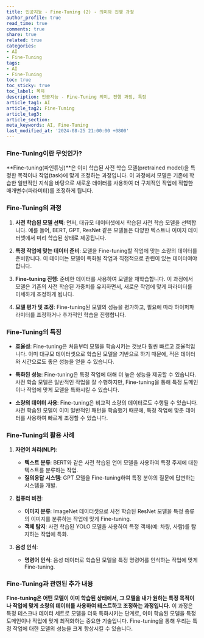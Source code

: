 ```yaml
---
title: 인공지능 - Fine-Tuning (2) - 의미와 진행 과정
author_profile: true
read_time: true
comments: true
share: true
related: true
categories:
- AI
- Fine-Tuning
tags:
- AI
- Fine-Tuning
toc: true
toc_sticky: true
toc_label: 목차
description: 인공지능 - Fine-Tuning 의미, 진행 과정, 특징
article_tag1: AI
article_tag2: Fine-Tuning
article_tag3: 
article_section: 
meta_keywords: AI, Fine-Tuning
last_modified_at: '2024-08-25 21:00:00 +0800'
---
```


### Fine-Tuning이란 무엇인가?

**Fine-tuning(파인튜닝)**은 이미 학습된 사전 학습 모델(pretrained model)을 특정한 목적이나 작업(task)에 맞게 조정하는 과정입니다. 이 과정에서 모델은 기존에 학습한 일반적인 지식을 바탕으로 새로운 데이터를 사용하여 더 구체적인 작업에 적합한 매개변수(파라미터)를 조정하게 됩니다.

### Fine-Tuning의 과정

1. **사전 학습된 모델 선택**: 먼저, 대규모 데이터셋에서 학습된 사전 학습 모델을 선택합니다. 예를 들어, BERT, GPT, ResNet 같은 모델들은 다양한 텍스트나 이미지 데이터셋에서 미리 학습된 상태로 제공됩니다.

2. **특정 작업에 맞는 데이터 준비**: 모델을 Fine-tuning할 작업에 맞는 소량의 데이터를 준비합니다. 이 데이터는 모델이 특화될 작업과 직접적으로 관련이 있는 데이터여야 합니다.

3. **Fine-tuning 진행**: 준비한 데이터를 사용하여 모델을 재학습합니다. 이 과정에서 모델은 기존의 사전 학습된 가중치를 유지하면서, 새로운 작업에 맞게 파라미터를 미세하게 조정하게 됩니다.

4. **모델 평가 및 조정**: Fine-tuning된 모델의 성능을 평가하고, 필요에 따라 하이퍼파라미터를 조정하거나 추가적인 학습을 진행합니다.

### Fine-Tuning의 특징

- **효율성**: Fine-tuning은 처음부터 모델을 학습시키는 것보다 훨씬 빠르고 효율적입니다. 이미 대규모 데이터셋으로 학습된 모델을 기반으로 하기 때문에, 적은 데이터와 시간으로도 좋은 성능을 얻을 수 있습니다.
  
- **특화된 성능**: Fine-tuning은 특정 작업에 대해 더 높은 성능을 제공할 수 있습니다. 사전 학습 모델은 일반적인 작업을 잘 수행하지만, Fine-tuning을 통해 특정 도메인이나 작업에 맞게 모델을 특화시킬 수 있습니다.

- **소량의 데이터 사용**: Fine-tuning은 비교적 소량의 데이터로도 수행될 수 있습니다. 사전 학습된 모델이 이미 일반적인 패턴을 학습했기 때문에, 특정 작업에 맞춘 데이터를 사용하여 빠르게 조정할 수 있습니다.

### Fine-Tuning의 활용 사례

1. **자연어 처리(NLP)**:
   - **텍스트 분류**: BERT와 같은 사전 학습된 언어 모델을 사용하여 특정 주제에 대한 텍스트를 분류하는 작업.
   - **질의응답 시스템**: GPT 모델을 Fine-tuning하여 특정 분야의 질문에 답변하는 시스템을 개발.

2. **컴퓨터 비전**:
   - **이미지 분류**: ImageNet 데이터셋으로 사전 학습된 ResNet 모델을 특정 종류의 이미지를 분류하는 작업에 맞게 Fine-tuning.
   - **객체 탐지**: 사전 학습된 YOLO 모델을 사용하여 특정 객체(예: 차량, 사람)를 탐지하는 작업에 특화.

3. **음성 인식**:
   - **명령어 인식**: 음성 데이터로 학습된 모델을 특정 명령어를 인식하는 작업에 맞게 Fine-tuning.

### Fine-Tuning과 관련된 추가 내용

**Fine-tuning은 어떤 모델이 이미 학습된 상태에서, 그 모델을 내가 원하는 특정 목적이나 작업에 맞게 소량의 데이터를 사용하여 테스트하고 조정하는 과정입니다.** 이 과정은 특정 테스크나 데이터 세트로 모델을 더욱 특화시키는 단계로, 이미 학습된 모델을 특정 도메인이나 작업에 맞게 최적화하는 중요한 기술입니다. Fine-tuning을 통해 우리는 특정 작업에 대한 모델의 성능을 크게 향상시킬 수 있습니다.
